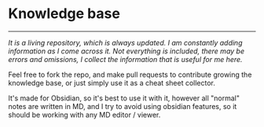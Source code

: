 # Knowledge base
---

*It is a living repository, which is always updated. I am constantly adding information as I come across it. Not everything is included, there may be errors and omissions, I collect the information that is useful for me here.*

Feel free to fork the repo, and make pull requests to contribute growing the knowledge base, or just simply use it as a cheat sheet collector.

It's made for Obsidian, so it's best to use it with it, however all "normal" notes are written in MD, and I try to avoid using obsidian features, so it should be working with any MD editor / viewer.